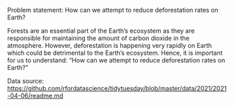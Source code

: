 Problem statement: How can we attempt to reduce deforestation rates on Earth?

Forests are an essential part of the Earth’s ecosystem as they are responsible for maintaining the amount of carbon dioxide in the atmosphere. 
However, deforestation is happening very rapidly on Earth which could be detrimental to the Earth’s ecosystem. 
Hence, it is important for us to understand: “How can we attempt to reduce deforestation rates on Earth?”

Data source: https://github.com/rfordatascience/tidytuesday/blob/master/data/2021/2021-04-06/readme.md

